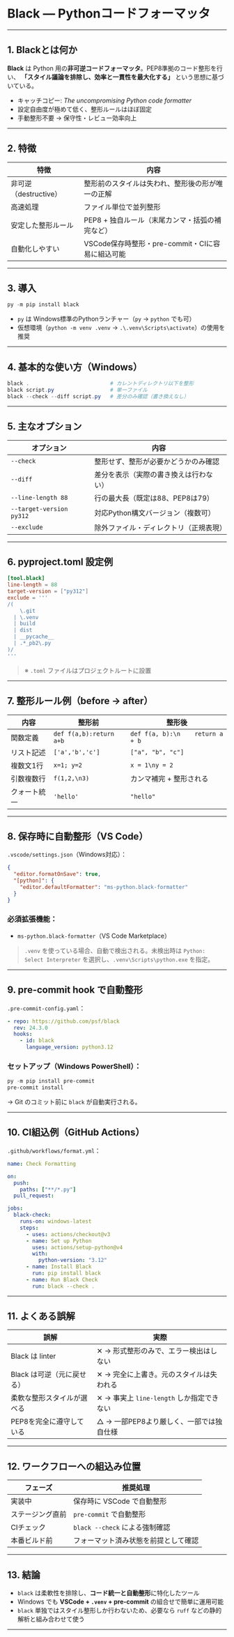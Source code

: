 # Black ― Pythonコードフォーマッタ

---

## 1. Blackとは何か

**Black** は Python 用の**非可逆コードフォーマッタ**。PEP8準拠のコード整形を行い、
**「スタイル議論を排除し、効率と一貫性を最大化する」** という思想に基づいている。

* キャッチコピー: *The uncompromising Python code formatter*
* 設定自由度が極めて低く、整形ルールはほぼ固定
* 手動整形不要 → 保守性・レビュー効率向上

---

## 2. 特徴

| 特徴               | 内容                                |
| ---------------- | --------------------------------- |
| 非可逆（destructive） | 整形前のスタイルは失われ、整形後の形が唯一の正解          |
| 高速処理             | ファイル単位で並列整形                       |
| 安定した整形ルール        | PEP8 + 独自ルール（末尾カンマ・括弧の補完など）       |
| 自動化しやすい          | VSCode保存時整形・pre-commit・CIに容易に組込可能 |

---

## 3. 導入

```powershell
py -m pip install black
```

* `py` は Windows標準のPythonランチャー（`py` → `python` でも可）
* 仮想環境（`python -m venv .venv` → `.\.venv\Scripts\activate`）の使用を推奨

---

## 4. 基本的な使い方（Windows）

```powershell
black .                          # カレントディレクトリ以下を整形
black script.py                  # 単一ファイル
black --check --diff script.py   # 差分のみ確認（書き換えなし）
```

---

## 5. 主なオプション

| オプション                    | 内容                   |
| ------------------------ | -------------------- |
| `--check`                | 整形せず、整形が必要かどうかのみ確認   |
| `--diff`                 | 差分を表示（実際の書き換えは行わない）  |
| `--line-length 88`       | 行の最大長（既定は88、PEP8は79） |
| `--target-version py312` | 対応Python構文バージョン（複数可） |
| `--exclude`              | 除外ファイル・ディレクトリ（正規表現）  |

---

## 6. pyproject.toml 設定例

```toml
[tool.black]
line-length = 88
target-version = ["py312"]
exclude = '''
/(
    \.git
  | \.venv
  | build
  | dist
  | __pycache__
  | .*_pb2\.py
)/
'''
```

> ※ `.toml` ファイルはプロジェクトルートに設置

---

## 7. 整形ルール例（before → after）

| 内容     | 整形前                     | 整形後                              |
| ------ | ----------------------- | -------------------------------- |
| 関数定義   | `def f(a,b):return a+b` | `def f(a, b):\n    return a + b` |
| リスト記述  | `['a','b','c']`         | `["a", "b", "c"]`                |
| 複数文1行  | `x=1; y=2`              | `x = 1\ny = 2`                   |
| 引数複数行  | `f(1,2,\n3)`            | カンマ補完 + 整形される                    |
| クォート統一 | `'hello'`               | `"hello"`                        |

---

## 8. 保存時に自動整形（VS Code）

`.vscode/settings.json`（Windows対応）：

```json
{
  "editor.formatOnSave": true,
  "[python]": {
    "editor.defaultFormatter": "ms-python.black-formatter"
  }
}
```

### 必須拡張機能：

* `ms-python.black-formatter`（VS Code Marketplace）

> `.venv` を使っている場合、自動で検出される。未検出時は `Python: Select Interpreter` を選択し、`.venv\Scripts\python.exe` を指定。

---

## 9. pre-commit hook で自動整形

`.pre-commit-config.yaml`：

```yaml
- repo: https://github.com/psf/black
  rev: 24.3.0
  hooks:
    - id: black
      language_version: python3.12
```

### セットアップ（Windows PowerShell）：

```powershell
py -m pip install pre-commit
pre-commit install
```

→ Git のコミット前に `black` が自動実行される。

---

## 10. CI組込例（GitHub Actions）

`.github/workflows/format.yml`：

```yaml
name: Check Formatting

on:
  push:
    paths: ["**/*.py"]
  pull_request:

jobs:
  black-check:
    runs-on: windows-latest
    steps:
      - uses: actions/checkout@v3
      - name: Set up Python
        uses: actions/setup-python@v4
        with:
          python-version: "3.12"
      - name: Install Black
        run: pip install black
      - name: Run Black Check
        run: black --check .
```

---

## 11. よくある誤解

| 誤解               | 実際                             |
| ---------------- | ------------------------------ |
| Black は linter   | ✕ → 形式整形のみで、エラー検出はしない          |
| Black は可逆（元に戻せる） | ✕ → 完全に上書き。元のスタイルは失われる         |
| 柔軟な整形スタイルが選べる    | ✕ → 事実上 `line-length` しか指定できない |
| PEP8を完全に遵守している   | △ → 一部PEP8より厳しく、一部では独自仕様       |

---

## 12. ワークフローへの組込み位置

| フェーズ     | 推奨処理                    |
| -------- | ----------------------- |
| 実装中      | 保存時に VSCode で自動整形       |
| ステージング直前 | `pre-commit` で自動整形      |
| CIチェック   | `black --check` による強制確認 |
| 本番ビルド前   | フォーマット済み状態を前提として確認      |

---

## 13. 結論

* `black` は柔軟性を排除し、**コード統一と自動整形**に特化したツール
* Windows でも **VSCode + `.venv` + pre-commit** の組合せで簡単に運用可能
* `black` 単独ではスタイル整形しか行わないため、必要なら `ruff` などの静的解析と組み合わせて使う

---
